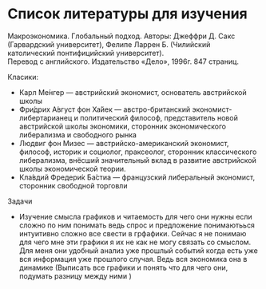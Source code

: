 # Список литературы для изучения

Макроэкономика. Глобальный подход. Авторы: Джеффри Д. Сакс (Гарвардский университет), Фелипе Ларрен Б. (Чилийский католический понтифицийский университет).  
Перевод с английского. Издательство «Дело», 1996г. 847 страниц.


Класики:
- Карл Ме́нгер — австрийский экономист, основатель австрийской школы 
- Фри́дрих А́вгуст фон Ха́йек — австро-британский экономист-либертарианец и политический философ, представитель новой австрийской школы экономики, сторонник экономического либерализма и свободного рынка
- Людвиг фон Мизес — австрийско-американский экономист, философ, историк и социолог, праксеолог, сторонник классического либерализма, внёсший значительный вклад в развитие австрийской школы экономической теории.
- Кла́вдий Фредери́к Ба́стиа — французский либеральный экономист, сторонник свободной торговли

Задачи
 - Изучение смысла графиков и читаемость для чего они нужны если сложно по ним понимать ведь спрос и предложение понимаютьься интуитивно сложно все свести в грфафики. Сейчас я не понимаю для чего мне эти графики я их не как не могу связать со смыслом. Для меня они удобный анализ уже прошлый событий когда есть уже вся информация уже прошлого случая. Ведь вся экономика она в динамике (Выписать все графики и понять что для чего они, подумать разницу между ними )